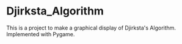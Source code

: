 # Djirksta_Algorithm
This is a project to make a graphical display of Djirksta's Algorithm. Implemented with Pygame. 
